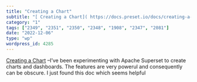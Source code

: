 ```yaml
---
title: "Creating a Chart"
subtitle: "[ Creating a Chart]( https://docs.preset.io/docs/creating-a-chart) –I’ve been experimenting with Apa..."
category: "1"
tags: ["2349", "2351", "2350", "2348", "1908", "2347", "2081"]
date: "2022-12-06"
type: "wp"
wordpress_id: 4285
---
```

[ Creating a Chart]( https://docs.preset.io/docs/creating-a-chart) –I’ve been experimenting with Apache Superset to create charts and dashboards. The features are very powerul and consequently can be obscure. I just found this doc which seems helpful